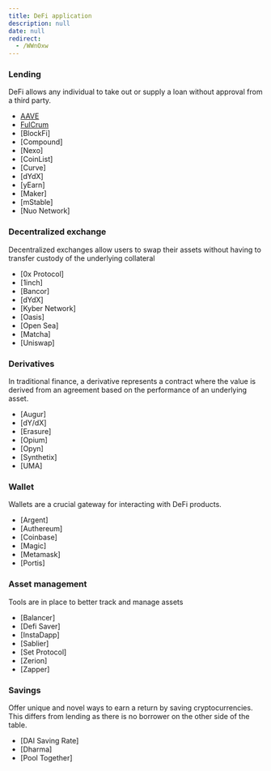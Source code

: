 ```yaml
---
title: DeFi application
description: null
date: null
redirect:
  - /WWnOxw
---
```


### Lending

DeFi allows any individual to take out or supply a loan without approval from a third party.

- [AAVE](https://app.aave.com/markets)
- [FulCrum](https://fulcrum.trade/)
- [BlockFi]
- [Compound]
- [Nexo]
- [CoinList]
- [Curve]
- [dYdX]
- [yEarn]
- [Maker]
- [mStable]
- [Nuo Network]

### Decentralized exchange

Decentralized exchanges allow users to swap their assets without having to transfer custody of the underlying collateral

- [0x Protocol]
- [1inch]
- [Bancor]
- [dYdX]
- [Kyber Network]
- [Oasis]
- [Open Sea]
- [Matcha]
- [Uniswap]

### Derivatives

In traditional finance, a derivative represents a contract where the value is derived from an agreement based on the performance of an underlying asset.

- [Augur]
- [dY/dX]
- [Erasure]
- [Opium]
- [Opyn]
- [Synthetix]
- [UMA]

### Wallet

Wallets are a crucial gateway for interacting with DeFi products.

- [Argent]
- [Authereum]
- [Coinbase]
- [Magic]
- [Metamask]
- [Portis]

### Asset management

Tools are in place to better track and manage assets

- [Balancer]
- [Defi Saver]
- [InstaDapp]
- [Sablier]
- [Set Protocol]
- [Zerion]
- [Zapper]

### Savings

Offer unique and novel ways to earn a return by saving cryptocurrencies. This differs from lending as there is no borrower on the other side of the table.

- [DAI Saving Rate]
- [Dharma]
- [Pool Together]

